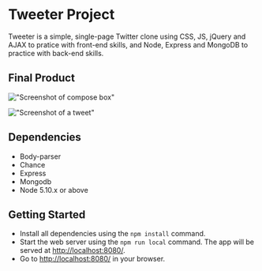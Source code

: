 # Tweeter Project

Tweeter is a simple, single-page Twitter clone using CSS, JS, jQuery and AJAX to pratice with front-end skills, and Node, Express and MongoDB to practice with back-end skills.

## Final Product 

!["Screenshot of compose box"](https://github.com/maanderz/tweeter/blob/feature/mongodb/public/images/Screen%20Shot%202018-09-15%20at%201.26.18%20PM.png?raw=true)

!["Screenshot of a tweet"](https://github.com/maanderz/tweeter/blob/feature/mongodb/public/images/Screen%20Shot%202018-09-15%20at%201.29.26%20PM.png?raw=true)


## Dependencies

- Body-parser
- Chance
- Express
- Mongodb 
- Node 5.10.x or above

## Getting Started 

- Install all dependencies using the `npm install` command.
- Start the web server using the `npm run local` command. The app will be served at <http://localhost:8080/>.
- Go to <http://localhost:8080/> in your browser.
